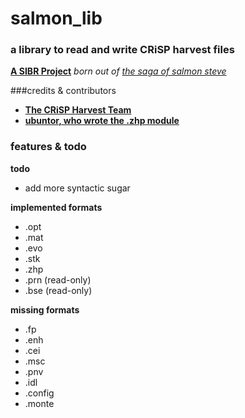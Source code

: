 # salmon_lib
### a library to read and write CRiSP harvest files
**[A SIBR Project](https://sibr.dev)**
*born out of [the saga of salmon steve](https://salmon.sibr.dev/steve.html)*
<br />


###credits & contributors
- **[The CRiSP Harvest Team](www.cbr.washington.edu/analysis/archive/harvest/crispharvest)**
- **[ubuntor, who wrote the .zhp module](https://github.com/ubuntor)**

### features & todo
**todo**
- add more syntactic sugar

**implemented formats**
- .opt
- .mat
- .evo
- .stk
- .zhp
- .prn (read-only)
- .bse (read-only)

**missing formats**
- .fp
- .enh
- .cei
- .msc
- .pnv
- .idl
- .config
- .monte
